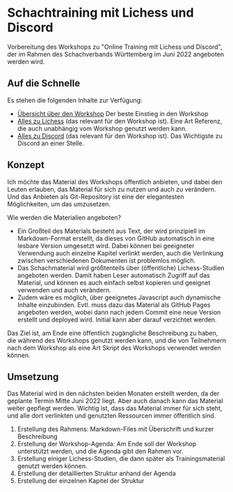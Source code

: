 # Schachtraining mit Lichess und Discord

Vorbereitung des Workshops zu "Online Training mit Lichess und Discord", der im Rahmen des Schachverbands Württemberg im Juni 2022 angeboten werden wird.

## Auf die Schnelle

Es stehen die folgenden Inhalte zur Verfügung:

* [Übersicht über den Workshop](ws220618.md) Der beste Einstieg in den Workshop
* [Alles zu Lichess](lichess.md) (das relevant für den Workshop ist). Eine Art Referenz, die auch unabhängig vom Workshop genutzt werden kann.
* [Alles zu Discord](discord.md) (das relevant für den Workshop ist). Das Wichtigste zu Discord an einer Stelle.

## Konzept

Ich möchte das Material des Workshops öffentlich anbieten, und dabei den Leuten erlauben, das Material für sich zu nutzen und auch zu verändern. Und das Anbieten als Git-Repository ist eine der elegantesten Möglichkeiten, um das umzusetzen.

Wie werden die Materialien angeboten?

* Ein Großteil des Materials besteht aus Text, der wird prinzipiell im Markdown-Format erstellt, da dieses von GitHub automatisch in eine lesbare Version umgesetzt wird. Dabei können bei geeigneter Verwendung auch einzelne Kapitel verlinkt werden, auch die Verlinkung zwischen verschiedenen Dokumenten ist problemlos möglich.
* Das Schachmaterial wird größtenteils über (öffentliche) Lichess-Studien angeboten werden. Damit haben Leser automatisch Zugriff auf das Material, und können es auch einfach selbst kopieren und geeignet verwenden und auch verändern.
* Zudem wäre es möglich, über geeignetes Javascript auch dynamische Inhalte einzubinden. Evtl. muss dazu das Material als GitHub Pages angeboten werden, wobei dann nach jedem Commit eine neue Version erstellt und deployed wird. Initial kann aber darauf verzichtet werden.

Das Ziel ist, am Ende eine öffentlich zugängliche Beschreibung zu haben, die während des Workshops genutzt werden kann, und die von Teilnehmern nach dem Workshop als eine Art Skript des Workshops verwendet werden können.

## Umsetzung

Das Material wird in den nächsten beiden Monaten erstellt werden, da der geplante Termin Mitte Juni 2022 liegt. Aber auch danach kann das Material weiter gepflegt werden. Wichtig ist, dass das Material immer für sich steht, und alle dort verlinkten und genutzten Ressourcen immer öffentlich sind.

1. Erstellung des Rahmens: Markdown-Files mit Überschrift und kurzer Beschreibung
2. Erstellung der Workshop-Agenda: Am Ende soll der Workshop unterstützt werden, und die Agenda gibt den Rahmen vor.
3. Erstellung einiger Lichess-Studien, die dann später als Trainingsmaterial genutzt werden können.
4. Erstellung der detaillierten Struktur anhand der Agenda
5. Erstellung der einzelnen Kapitel der Struktur

